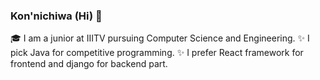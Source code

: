 ### Kon'nichiwa (Hi) 👋 

[1.1]: https://twitter.com/Captain_Levi27 (twitter icon with padding)
[2.1]: https://www.linkedin.com/in/milind-pandey-b1a683183/ (linkdin icon with padding)
[3.1]: milindpandey2708@gmail.com (gmail icon with padding)

🎓 I am a junior at IIITV pursuing Computer Science and Engineering.
✨ I pick Java for competitive programming.
✨ I prefer React framework for frontend and django for backend part.


<!--
**Pranshu2780/Pranshu2780** is a ✨ _special_ ✨ repository because its `README.md` (this file) appears on your GitHub profile.

Here are some ideas to get you started:

- 🔭 I’m currently working on ...
- 🌱 I’m currently learning ...
- 👯 I’m looking to collaborate on ...
- 🤔 I’m looking for help with ...
- 💬 Ask me about ...
- 📫 How to reach me: ...
- 😄 Pronouns: ...
- ⚡ Fun fact: ...
-->


